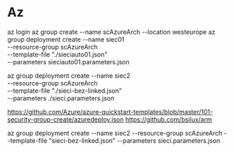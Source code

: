 # Az
az login
az group create --name scAzureArch --location westeurope
az group deployment create --name siec01 \
    --resource-group scAzureArch \
    --template-file "./sieciauto01.json" \
    --parameters sieciauto01.parameters.json


az group deployment create --name siec2 \
    --resource-group scAzureArch \
    --template-file "./sieci-bez-linked.json" \
    --parameters ./sieci.parameters.json

https://github.com/Azure/azure-quickstart-templates/blob/master/101-security-group-create/azuredeploy.json
https://github.com/bsilux/arm

az group deployment create --name siec2 --resource-group scAzureArch --template-file "sieci-bez-linked.json" --parameters sieci.parameters.json